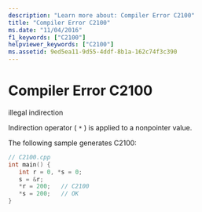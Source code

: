 ```yaml
---
description: "Learn more about: Compiler Error C2100"
title: "Compiler Error C2100"
ms.date: "11/04/2016"
f1_keywords: ["C2100"]
helpviewer_keywords: ["C2100"]
ms.assetid: 9ed5ea11-9d55-4ddf-8b1a-162c74f3c390
---
```

# Compiler Error C2100

illegal indirection

Indirection operator ( `*` ) is applied to a nonpointer value.

The following sample generates C2100:

```cpp
// C2100.cpp
int main() {
   int r = 0, *s = 0;
   s = &r;
   *r = 200;   // C2100
   *s = 200;   // OK
}
```
